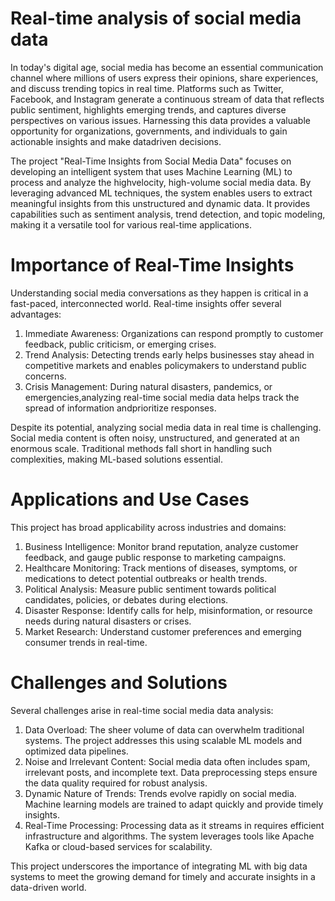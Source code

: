 # Real-time analysis of social media data
In today's digital age, social media has become an essential communication channel where
millions of users express their opinions, share experiences, and discuss trending topics in
real time. Platforms such as Twitter, Facebook, and Instagram generate a continuous stream
of data that reflects public sentiment, highlights emerging trends, and captures diverse
perspectives on various issues. Harnessing this data provides a valuable opportunity for
organizations, governments, and individuals to gain actionable insights and make datadriven decisions.

The project "Real-Time Insights from Social Media Data" focuses on developing an
intelligent system that uses Machine Learning (ML) to process and analyze the highvelocity, high-volume social media data. By leveraging advanced ML techniques, the
system enables users to extract meaningful insights from this unstructured and dynamic
data. It provides capabilities such as sentiment analysis, trend detection, and topic
modeling, making it a versatile tool for various real-time applications.

# Importance of Real-Time Insights
Understanding social media conversations as they happen is critical in a fast-paced,
interconnected world. Real-time insights offer several advantages:
 1. Immediate Awareness: Organizations can respond promptly to customer feedback, public criticism, or emerging crises.
 2. Trend Analysis: Detecting trends early helps businesses stay ahead in competitive markets and enables policymakers to understand public concerns.
 3. Crisis Management: During natural disasters, pandemics, or emergencies,analyzing real-time social media data helps track the spread of information andprioritize responses.

Despite its potential, analyzing social media data in real time is challenging. Social media
content is often noisy, unstructured, and generated at an enormous scale. Traditional
methods fall short in handling such complexities, making ML-based solutions essential.

# Applications and Use Cases
This project has broad applicability across industries and domains:
1. Business Intelligence: Monitor brand reputation, analyze customer feedback, and gauge public response to marketing campaigns.
2. Healthcare Monitoring: Track mentions of diseases, symptoms, or medications to detect potential outbreaks or health trends.
3. Political Analysis: Measure public sentiment towards political candidates, policies, or debates during elections.
4. Disaster Response: Identify calls for help, misinformation, or resource needs during natural disasters or crises.
5. Market Research: Understand customer preferences and emerging consumer trends in real-time.

# Challenges and Solutions
Several challenges arise in real-time social media data analysis:
1. Data Overload: The sheer volume of data can overwhelm traditional systems. The
project addresses this using scalable ML models and optimized data pipelines.
2. Noise and Irrelevant Content: Social media data often includes spam, irrelevant
posts, and incomplete text. Data preprocessing steps ensure the data quality required
for robust analysis.
3. Dynamic Nature of Trends: Trends evolve rapidly on social media. Machine
learning models are trained to adapt quickly and provide timely insights.
4. Real-Time Processing: Processing data as it streams in requires efficient
infrastructure and algorithms. The system leverages tools like Apache Kafka or
cloud-based services for scalability.

This project underscores the importance of integrating ML with big data systems to
meet the growing demand for timely and accurate insights in a data-driven world. 


